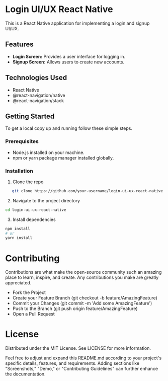 # Login UI/UX React Native

This is a React Native application for implementing a login and signup UI/UX.

## Features

- **Login Screen:** Provides a user interface for logging in.
- **Signup Screen:** Allows users to create new accounts.

## Technologies Used

- React Native
- @react-navigation/native
- @react-navigation/stack

## Getting Started

To get a local copy up and running follow these simple steps.

### Prerequisites

- Node.js installed on your machine.
- npm or yarn package manager installed globally.

### Installation

1. Clone the repo
```sh
   git clone https://github.com/your-username/login-ui-ux-react-native.git
```

2. Navigate to the project directory
```bash
cd login-ui-ux-react-native
```
3. Install dependencies
```bash
npm install
# or
yarn install
```


# Contributing
Contributions are what make the open-source community such an amazing place to learn, inspire, and create. Any contributions you make are greatly appreciated.

- Fork the Project
- Create your Feature Branch (git checkout -b feature/AmazingFeature)
- Commit your Changes (git commit -m 'Add some AmazingFeature')
- Push to the Branch (git push origin feature/AmazingFeature)
- Open a Pull Request

# License
Distributed under the MIT License. See LICENSE for more information.

Feel free to adjust and expand this README.md according to your project's specific details, features, and requirements. Adding sections like "Screenshots," "Demo," or "Contributing Guidelines" can further enhance the documentation.
